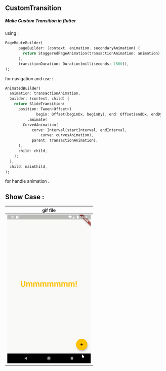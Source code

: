 ## CustomTransition

##### Make Custom Transition in flutter

using :

```dart
PageRouteBuilder(
      pageBuilder: (context, animation, secondaryAnimation) {
        return StaggeredPageAnimation(transactionAnimation: animation);
      },
      transitionDuration: Duration(milliseconds: 1500)),
);
```

for navigation and use :

```dart
AnimatedBuilder(
  animation: transactionAnimation,
  builder: (context, child) {
    return SlideTransition(
      position: Tween<Offset>(
              begin: Offset(beginDx, beginDy), end: Offset(endDx, endDy))
          .animate(
        CurvedAnimation(
            curve: Interval(startInterval, endInterval,
                curve: curvesAnimation),
            parent: transactionAnimation),
      ),
      child: child,
    );
  },
  child: mainChild,
);
```

for handle animation .

## Show Case :

|                           gif file                           |
| :----------------------------------------------------------: |
| ![show case](https://github.com/mahmoud-eslami/Custom_transaction/blob/master/Files/Screencast-2020-07-02-123506.gif) |

